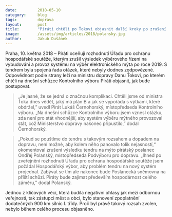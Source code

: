 ```yaml
---
date:         2018-05-10
category:     blog
tags:         doprava
layout:       post
title:        "Piráti chtěli po Ťokovi objasnit další kroky po zrušení výsledku tendru na mýtné"
image:        /assets/img/articles/2018/polansky.jpg
author:       Jakub Dušánek
---
```


 
Praha, 10. května 2018 –  Piráti oceňují rozhodnutí Úřadu pro ochranu hospodářské soutěže, kterým zrušil výsledek výběrového řízení na vybudování a provoz systému na výběr elektronického mýta po roce 2019. S tendrem byla spojená řada otázek, které nebyly dodnes zodpovězené. Odpovědnost podle strany leží na ministru dopravy Danu Ťokovi, po kterém chtěli na dnešní schůzce Kontrolního výboru Piráti objasnit, jak bude postupovat.
 
> „Je jasné, že se jedná o značnou komplikaci. Chtěli jsme od ministra Ťoka dnes vědět, jaký má plán B a jak se vypořádá s výtkami, které obdržel,” uvedl Pirát Lukáš Černohorský, místopředseda Kontrolního výboru. „Na dnešní schůzce Kontrolního výboru jsem vznesl otázku, zda není pro stát vhodnější, aby systém výběru mýtného provozoval stát, což Ministerstvo dopravy nakonec připustilo,” dodal Černohorský.
 
> „Pokud se pouštíme do tendru s takovým rozsahem a dopadem na dopravu, není možné, aby kolem něho panovalo tolik nejasností,“ okomentoval zrušení výsledku tendru na mýto pirátský poslanec Ondřej Polanský, místopředseda Podvýboru pro dopravu. „Ihned po zveřejnění rozhodnutí Úřadu pro ochranu hospodářské soutěže jsem požádal Hospodářský výbor, aby problém tendru na nový systém projednal. Zabývat se tím ale nakonec bude Poslanecká sněmovna na příští schůzi. Piráty bude zajímat především hospodárnost celého záměru,” dodal Polanský.
 
Jednou z klíčových věcí, která budila negativní ohlasy jak mezi odbornou veřejností, tak zástupci měst a obcí, bylo stanovení zpoplatnění dodatečných 900 km silnic I. třídy. Proč byl právě takový rozsah zvolen, nebylo během celého procesu objasněno.

